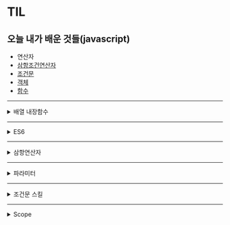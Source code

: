# TIL
오늘 내가 배운 것들(javascript)
---------------------------------------
- 연산자
- [삼항조건연산자](삼항조건연산자.md)
- [조건문](조건문.md)
- [객체](객체.md)
- [함수](함수.md)
---------------------------------------

<details markdown="1">
# <summary>배열 내장함수</summary>

forEach
```javascript
const a =[1,2,3,4,5];
for(let i = 0; i < a.length; i++){
  console.log(a[i];)
}

const a = [1,2,3,4,5];
a.forEach( (n) =>{
console.log(n);
});
```

map
```javascript
const array [1,2,3,4,5];
const newArray[];
for(let i = 0; i < array.length; i++){
  newArray.push(array[i]);
};
console.log(newArray);
--------------------------------------
const array = [1,2,3,4,5];

const newArray = (n) => n;
const a = array.map(newArray);
console.log(a);
```

</details>

-------------------------------------------------

<details markdown="1">
# <summary>ES6</summary>

super의 사용이유?
상속을 받게 됐을 때 자식 클래스에서 새로운 요소를 추가할때 super를 사용하면 코드의 재사용을 줄일 수 있다.
super의 2가지 용법
1. super() : 부모클래스의 생성자가 호출이 된다.
2. super. : 부모클래스 자체를 뜻함.

괄호가 있는 super -> 부모의 생성자에 접근한다.
괄호가 없는 super -> 부모의 메소드에 접근한다. ex) 함수 등

만약, super가 없다면?
-> 부모의 인자를 상속받은 자식 객체에서 무언가 새로운 함수 등을 추가하고 싶을 때, 일일이 부모 인자의 메소드 값을 동일하게 입력한 뒤 새로운 값을 입력해주어야 한다. 이것은 매우 지저분한 코드를 만들게 함은 물론, 코드의 반복이 자주 일어나므로 좋지 않은 코드라고 할 수 있다. 따라서 super를 이용해주면 아주 손쉽게 부모의 메소드 혹은 객체를 이어받되, 새로운 값을 추가해줄 수 있는 것이다.
  
</details>

--------------------------------------------------

<details markdown="1">
# <summary>삼항연산자</summary>

사용법
```
조건 ? true : false
```

ex)
```javascript
const array = [1,2,3];
let text = array.length === 0 
  ? '배열이 비어있습니다' 
  : '배열이 비어있지 않습니다.';
console.log(text);
```

</details>

------------------------------------------------------

<details markdown="1">
# <summary>파라미터</summary>

const calculateCircleArea = (r = 1) => Math.PI * r * r;

const area = calculateCircleArea();
console.log(area); // 3.141592653589793

</details>

-------------------------------------------------------

<details markdown="1">
# <summary>조건문 스킬</summary>

- 특정 값이 여러 값중 하나인지 확인해야할 때
  
  ```javascript
  const a = name => [1, 2, 3, 4].includes(name);

  console.log(isAnimal(1)); // true
  console.log(isAnimal(6)); // false
  ```
  
- 값에 따라 다른 결과물을 반환 해야 할 때
  
  ```javascript
  
  ```

</details>

-------------------------------------------------------

<details markdown="1">
# <summary>Scope</summary>

- GlobalScope:
  코드의 모든 범위에서 사용가능.
- FunctionScope:
  함수 안에서만 사용가능.
- BlockScope:
  if, for, switch등 특정 블록 내부에서만 사용이 가능.

</details>



